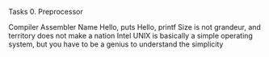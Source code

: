 Tasks 0. Preprocessor

Compiler
Assembler
Name
Hello, puts
Hello, printf
Size is not grandeur, and territory does not make a nation
Intel
UNIX is basically a simple operating system, but you have to be a genius to understand the simplicity
